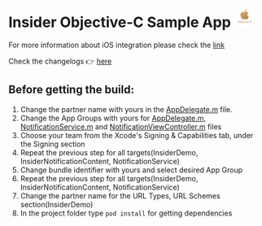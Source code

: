 # Insider Objective-C Sample App <img src="https://github.com/github/explore/raw/main/topics/objective-c/objective-c.png" alt="obj-c" width="40" height="40"/>
For more information about iOS integration please check the [link](https://academy.useinsider.com/docs/ios-integration)

Check the changelogs 👉 [here](https://academy.useinsider.com/docs/ios-sdk-changelog)

## Before getting the build:
1. Change the partner name with yours in the [AppDelegate.m](https://github.com/useinsider/objc-sample/blob/master/InsiderDemo/InsiderDemo/AppDelegate.m#L22) file.
2. Change the App Groups with yours for [AppDelegate.m](https://github.com/useinsider/objc-sample/blob/master/InsiderDemo/InsiderDemo/AppDelegate.m#L18), [NotificationService.m](https://github.com/useinsider/objc-sample/blob/master/InsiderDemo/InsiderNotificationService/NotificationService.m#L23) and [NotificationViewController.m](https://github.com/useinsider/objc-sample/blob/master/InsiderDemo/InsiderNotificationContent/NotificationViewController.m#L20) files
3. Choose your team from the Xcode's Signing & Capabilities tab, under the Signing section
4. Repeat the previous step for all targets(InsiderDemo, InsiderNotificationContent, NotificationService)
5. Change bundle identifier with yours and select desired App Group
6. Repeat the previous step for all targets(InsiderDemo, InsiderNotificationContent, NotificationService)
7. Change the partner name for the URL Types, URL Schemes section(InsiderDemo)
8. In the project folder type ```pod install``` for getting dependencies

